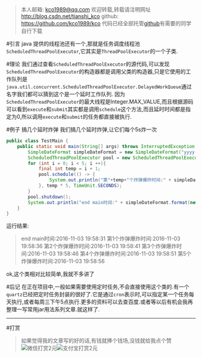 

>本人邮箱: <kco1989@qq.com>
>欢迎转载,转载请注明网址 <http://blog.csdn.net/tianshi_kco>
>github: <https://github.com/kco1989/kco>
>代码已经全部托管[github](https://github.com/kco1989/kco/blob/master/threadTest)有需要的同学自行下载



#引言
java 提供的线程池还有一个,那就是任务调度线程池`ScheduledThreadPoolExecutor`,它其实是`ThreadPoolExecutor`的一个子类.

#理论
我们通过查看`ScheduledThreadPoolExecutor`的源代码,可以发现`ScheduledThreadPoolExecutor`的构造器都是调用父类的构造器,只是它使用的工作队列是`java.util.concurrent.ScheduledThreadPoolExecutor.DelayedWorkQueue`通过名字我们都可以猜到这个是一个延时工作队列.
因为`ScheduledThreadPoolExecutor`的最大线程是Integer.MAX_VALUE,而且根据源码可以看到`execute`和`submit`其实都是调用`schedule`这个方法,而且延时时间都是指定为0,所以调用`execute`和`submit`的任务都直接被执行.

#例子 搞几个延时炸弹
我们搞几个延时炸弹,让它们每个5s炸一次

```java
public class TestMain {
    public static void main(String[] args) throws InterruptedException {
        SimpleDateFormat simpleDateFormat = new SimpleDateFormat("yyyy-MM-dd HH:mm:ss");
        ScheduledThreadPoolExecutor pool = new ScheduledThreadPoolExecutor(5);
        for (int i = 0; i < 5; i ++){
            final int temp = i + 1;
            pool.schedule(() -> {
                System.out.println("第"+temp+"个炸弹爆炸时间:" + simpleDateFormat.format(new Date()));
            }, temp * 5, TimeUnit.SECONDS);
        }
        pool.shutdown();
        System.out.println("end main时间:" + simpleDateFormat.format(new Date()));
    }
}
```
运行结果:
>end main时间:2016-11-03 19:58:31
>第1个炸弹爆炸时间:2016-11-03 19:58:36
>第2个炸弹爆炸时间:2016-11-03 19:58:41
>第3个炸弹爆炸时间:2016-11-03 19:58:46
>第4个炸弹爆炸时间:2016-11-03 19:58:51
>第5个炸弹爆炸时间:2016-11-03 19:58:56

ok,这个类相对比较简单,我就不多讲了

#后记
在正在项目中,一般如果需要使用定时任务,不会直接使用这个类的.有一个`quartz`已经把定时任务封装的很好了.它是通过`cron`表示时,可以指定某一个任务每天执行,或者每周三下午5点执行.更多的资料可以去查百度.或者等以后有机会我再整理一写常用jar用法系列文章.就这样了.

---
#打赏
>如果觉得我的文章写的好的话,有钱就捧个钱场,没钱就给我点个赞
>![微信打赏2元](http://img.blog.csdn.net/20161028223820526)![支付宝打赏2元](http://img.blog.csdn.net/20161028223845557)